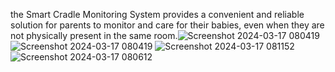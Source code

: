 the Smart Cradle Monitoring System provides a convenient and reliable solution for parents to monitor and care for their babies, even when they are not physically present in the same room.![Screenshot 2024-03-17 080419](https://github.com/NadellaVarshini/smart-cradle-monitoring-system-by-using-iot/assets/161931446/28c5b76f-6492-4afb-8afd-4facbf9e1938)
![Screenshot 2024-03-17 080419](https://github.com/NadellaVarshini/smart-cradle-monitoring-system-by-using-iot/assets/161931446/bb99f210-731b-457a-b452-0978126e4732)
![Screenshot 2024-03-17 081152](https://github.com/NadellaVarshini/smart-cradle-monitoring-system-by-using-iot/assets/161931446/6f9cf7bd-f937-44bd-bfcc-d8e0f2f61ee7)
![Screenshot 2024-03-17 080612](https://github.com/NadellaVarshini/smart-cradle-monitoring-system-by-using-iot/assets/161931446/9a0326b6-4fdc-4624-a426-4d2733e132e2)
